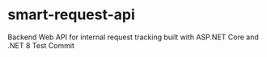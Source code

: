 # smart-request-api

Backend Web API for internal request tracking built with ASP.NET Core and .NET 8
Test Commit
